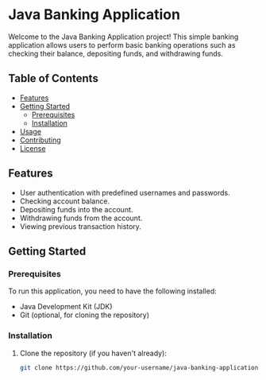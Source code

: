 # Java Banking Application

Welcome to the Java Banking Application project! This simple banking application allows users to perform basic banking operations such as checking their balance, depositing funds, and withdrawing funds.

## Table of Contents

- [Features](#features)
- [Getting Started](#getting-started)
  - [Prerequisites](#prerequisites)
  - [Installation](#installation)
- [Usage](#usage)
- [Contributing](#contributing)
- [License](#license)

## Features

- User authentication with predefined usernames and passwords.
- Checking account balance.
- Depositing funds into the account.
- Withdrawing funds from the account.
- Viewing previous transaction history.

## Getting Started

### Prerequisites

To run this application, you need to have the following installed:

- Java Development Kit (JDK)
- Git (optional, for cloning the repository)

### Installation

1. Clone the repository (if you haven't already):

   ```bash
   git clone https://github.com/your-username/java-banking-application.git
